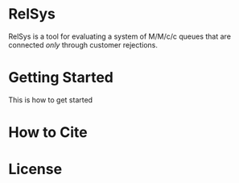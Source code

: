 # RelSys
RelSys is a tool for evaluating a system of M/M/c/c queues that are connected *only* through customer rejections.


# Getting Started

This is how to get started


# How to Cite

# License
